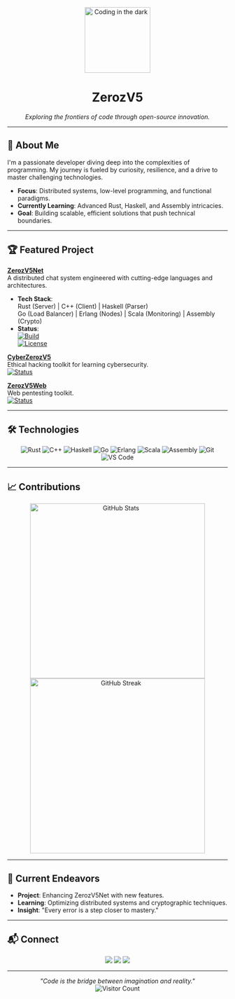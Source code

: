<div align="center">
  <img src="https://media.giphy.com/media/v1.Y2lkPTc5MGI3NjExM3k5NmJjdjVtdmdzcmk1eWZhM3FocWJrcmR5dDJ2cTJ2NGxmcTBpaiZlcD12MV9pbnRlcm5hbF9naWZfYnlfaWQmY3Q9Zw/LMcZB1V2O8AWAkCpqH/giphy.gif" width="150" alt="Coding in the dark">
  <h1>ZerozV5</h1>
  <p><em>Exploring the frontiers of code through open-source innovation.</em></p>
</div>

---

## 👤 About Me
I'm a passionate developer diving deep into the complexities of programming. My journey is fueled by curiosity, resilience, and a drive to master challenging technologies.

- **Focus**: Distributed systems, low-level programming, and functional paradigms.
- **Currently Learning**: Advanced Rust, Haskell, and Assembly intricacies.
- **Goal**: Building scalable, efficient solutions that push technical boundaries.

---

## 🏆 Featured Project
**[ZerozV5Net](./ZerozV5Net)**  
A distributed chat system engineered with cutting-edge languages and architectures.

- **Tech Stack**:  
  Rust (Server) | C++ (Client) | Haskell (Parser)  
  Go (Load Balancer) | Erlang (Nodes) | Scala (Monitoring) | Assembly (Crypto)  
- **Status**:  
  [![Build](https://img.shields.io/badge/Build-Passing-brightgreen)](https://github.com/zerozv5/zerozv5)  
  [![License](https://img.shields.io/badge/License-MIT-blue)](./ZerozV5Net/LICENSE)

**[CyberZerozV5](./CyberZerozV5)**  
  Ethical hacking toolkit for learning cybersecurity.  
  [![Status](https://img.shields.io/badge/Status-Active-blue)](https://github.com/zerozv5/zerozv5)

  **[ZerozV5Web](./ZerozV5Web)**  
  Web pentesting toolkit.  
  [![Status](https://img.shields.io/badge/Status-Active-blue)](https://github.com/zerozv5/zerozv5)

---

## 🛠️ Technologies
<div align="center">
  <img src="https://img.shields.io/badge/Rust-000000?style=flat-square&logo=rust&logoColor=white" alt="Rust">
  <img src="https://img.shields.io/badge/C++-00599C?style=flat-square&logo=c%2B%2B&logoColor=white" alt="C++">
  <img src="https://img.shields.io/badge/Haskell-5D4F85?style=flat-square&logo=haskell&logoColor=white" alt="Haskell">
  <img src="https://img.shields.io/badge/Go-00ADD8?style=flat-square&logo=go&logoColor=white" alt="Go">
  <img src="https://img.shields.io/badge/Erlang-A90533?style=flat-square&logo=erlang&logoColor=white" alt="Erlang">
  <img src="https://img.shields.io/badge/Scala-DC322F?style=flat-square&logo=scala&logoColor=white" alt="Scala">
  <img src="https://img.shields.io/badge/Assembly-6E4C13?style=flat-square&logo=gnu&logoColor=white" alt="Assembly">
  <img src="https://img.shields.io/badge/Git-F05032?style=flat-square&logo=git&logoColor=white" alt="Git">
  <img src="https://img.shields.io/badge/VS_Code-007ACC?style=flat-square&logo=visual-studio-code&logoColor=white" alt="VS Code">
</div>

---

## 📈 Contributions
<div align="center">
  <img src="https://github-readme-stats.vercel.app/api?username=zerozv5&show_icons=true&theme=dracula&hide_border=true" alt="GitHub Stats" width="400">
  <img src="https://github-readme-streak-stats.herokuapp.com/?user=zerozv5&theme=dracula&hide_border=true" alt="GitHub Streak" width="400">
</div>

---

## 🌟 Current Endeavors
- **Project**: Enhancing ZerozV5Net with new features.
- **Learning**: Optimizing distributed systems and cryptographic techniques.
- **Insight**: "Every error is a step closer to mastery."

---

## 📬 Connect
<div align="center">
  <a href="mailto:zerozv5@example.com"><img src="https://img.shields.io/badge/Email-zerozv5@example.com-0078D4?style=flat-square&logo=microsoft-outlook&logoColor=white"></a>
  <a href="[masukin-twitter-kalau-ada]"><img src="https://img.shields.io/badge/Twitter-@yourhandle-1DA1F2?style=flat-square&logo=twitter&logoColor=white"></a>
  <a href="[link-portfolio-kalau-ada]"><img src="https://img.shields.io/badge/Portfolio-Visit-FF6C37?style=flat-square&logo=web&logoColor=white"></a>
</div>

---

<div align="center">
  <em>"Code is the bridge between imagination and reality."</em><br>
  <img src="https://visitor-badge.laobi.icu/badge?page_id=zerozv5.zerozv5&left_color=black&right_color=purple" alt="Visitor Count">
</div>
